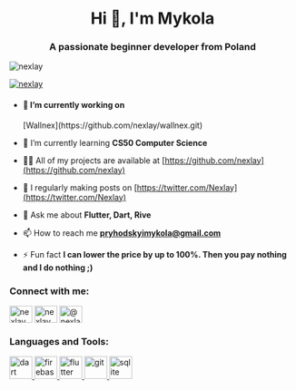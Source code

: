 <h1 align="center">Hi 👋, I'm Mykola</h1>
<h3 align="center">A passionate beginner developer from Poland</h3>

<p align="left"> <img src="https://komarev.com/ghpvc/?username=nexlay&label=Profile%20views&color=0e75b6&style=flat" alt="nexlay" /> </p>

<p align="left"> <a href="https://twitter.com/nexlay" target="blank"><img src="https://img.shields.io/twitter/follow/nexlay?logo=twitter&style=for-the-badge" alt="nexlay" /></a> </p>

- <h4 aling="center">🔭 I’m currently working on</h4> [Wallnex](https://github.com/nexlay/wallnex.git)

- 🌱 I’m currently learning **CS50 Computer Science**

- 👨‍💻 All of my projects are available at [https://github.com/nexlay](https://github.com/nexlay)

- 📝 I regularly making posts on [https://twitter.com/Nexlay](https://twitter.com/Nexlay)

- 💬 Ask me about **Flutter, Dart, Rive**

- 📫 How to reach me **pryhodskyimykola@gmail.com**

- ⚡ Fun fact **I can lower the price by up to 100%. Then you pay nothing and I do nothing ;)**

<h3 align="left">Connect with me:</h3>
<p align="left">
<a href="https://twitter.com/nexlay" target="blank"><img align="center" src="https://raw.githubusercontent.com/rahuldkjain/github-profile-readme-generator/master/src/images/icons/Social/twitter.svg" alt="nexlay" height="30" width="40" /></a>
<a href="https://instagram.com/nexlay" target="blank"><img align="center" src="https://raw.githubusercontent.com/rahuldkjain/github-profile-readme-generator/master/src/images/icons/Social/instagram.svg" alt="nexlay" height="30" width="40" /></a>
<a href="https://www.youtube.com/c/@nexlay" target="blank"><img align="center" src="https://raw.githubusercontent.com/rahuldkjain/github-profile-readme-generator/master/src/images/icons/Social/youtube.svg" alt="@nexlay" height="30" width="40" /></a>
</p>

<h3 align="left">Languages and Tools:</h3>
<p align="left"> <a href="https://dart.dev" target="_blank" rel="noreferrer"> <img src="https://www.vectorlogo.zone/logos/dartlang/dartlang-icon.svg" alt="dart" width="40" height="40"/> </a> <a href="https://firebase.google.com/" target="_blank" rel="noreferrer"> <img src="https://www.vectorlogo.zone/logos/firebase/firebase-icon.svg" alt="firebase" width="40" height="40"/> </a> <a href="https://flutter.dev" target="_blank" rel="noreferrer"> <img src="https://www.vectorlogo.zone/logos/flutterio/flutterio-icon.svg" alt="flutter" width="40" height="40"/> </a> <a href="https://git-scm.com/" target="_blank" rel="noreferrer"> <img src="https://www.vectorlogo.zone/logos/git-scm/git-scm-icon.svg" alt="git" width="40" height="40"/> </a> <a href="https://www.sqlite.org/" target="_blank" rel="noreferrer"> <img src="https://www.vectorlogo.zone/logos/sqlite/sqlite-icon.svg" alt="sqlite" width="40" height="40"/> </a> </p>

